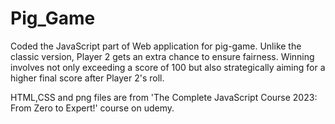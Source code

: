 # Pig_Game
Coded the JavaScript part of Web application for pig-game. Unlike the classic version, Player 2 gets an extra chance to ensure fairness. Winning involves not only exceeding a score of 100 but also strategically aiming for a higher final score after Player 2's roll.

HTML,CSS and png files are from 'The Complete JavaScript Course 2023: From Zero to Expert!' course on udemy.
